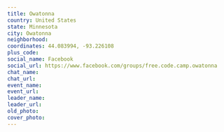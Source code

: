 ```yaml
---
title: Owatonna
country: United States
state: Minnesota
city: Owatonna
neighborhood: 
coordinates: 44.083994, -93.226108
plus_code:
social_name: Facebook
social_url: https://www.facebook.com/groups/free.code.camp.owatonna
chat_name:
chat_url:
event_name:
event_url:
leader_name:
leader_url:
old_photo: 
cover_photo:
---
```

